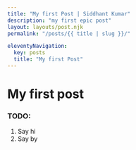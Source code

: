 ```yaml
---
title: "My first Post | Siddhant Kumar"
description: "my first epic post"
layout: layouts/post.njk
permalink: "/posts/{{ title | slug }}/"

eleventyNavigation:
  key: posts
  title: "My first Post"
---
```


# My first post

### TODO:

1. Say hi
2. Say by
